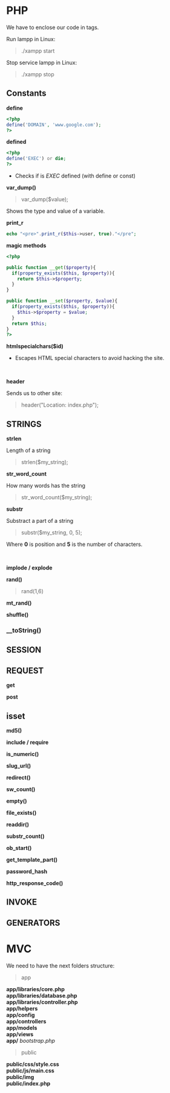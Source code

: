 # PHP

We have to enclose our code in __<?php__ and __?>__ tags.

Run lampp in Linux: <br/>

>./xampp start

Stop service lampp in Linux: <br/>

>./xampp stop

 

## Constants

__define__ <br/>

```php
<?php 
define('DOMAIN', 'www.google.com');
?>
```

__defined__ <br/>

```php
<?php 
define('EXEC') or die;
?>
```

* Checks if is _EXEC_ defined (with define or const)

__var_dump()__ <br/>

>var_dump($value);

Shows the type and value of a variable. <br/>

__print_r__ <br/>

```php
echo "<pre>".print_r($this->user, true)."</pre";
```

__magic methods__ <br/>

```php
<?php 

public function __get($property){
  if(property_exists($this, $property)){
    return $this->$property;
  }
}

public function __set($property, $value){
  if(property_exists($this, $property)){
    $this->$property = $value;
  }
  return $this;
}
?>
```

__htmlspecialchars($id)__ <br/>

* Escapes HTML special characters to avoid hacking the site.
<br/>

__header__ <br/>

Sends us to other site: <br/>

>header("Location: index.php");

## STRINGS

__strlen__ <br/>

Length of a string <br/>

>strlen($my_string);

__str_word_count__ <br/>

How many words has the string <br/>

>str_word_count($my_string);


__substr__ <br/>

Substract a part of a string <br/>

>substr($my_string, 0, 5);

Where __0__ is position and __5__ is the number of characters. <br/>

<br/>

__implode / explode__ <br/>

__rand()__ <br/>

>rand(1,6)

__mt_rand()__ <br/>

__shuffle()__ <br/>

### __toString()


## SESSION

## REQUEST

__get__ <br/>

__post__ <br/>


## isset

__md5()__ <br/>


__include / require__ <br/>

__is_numeric()__ <br/>

__slug_url()__ <br/>

__redirect()__ <br/>

__sw_count()__ <br/>

__empty()__ <br/>

__file_exists()__ <br/>

__readdir()__ <br/>

__substr_count()__ <br/>

__ob_start()__ <br/>

__get_template_part()__ <br/>

__password_hash__ <br/>

__http_response_code()__ <br/>



## INVOKE


## GENERATORS




# MVC

We need to have the next folders structure: <br/>

>app

__app/libraries/core.php__ <br/>
__app/libraries/database.php__ <br/>
__app/libraries/controller.php__ <br/>
__app/helpers__ <br/>
__app/config__ <br/>
__app/controllers__ <br/>
__app/models__ <br/>
__app/views__ <br/>
__app/__ _bootstrap.php_ <br/>

>public

__public/css/style.css__ <br/>
__public/js/main.css__ <br/>
__public/img__ <br/>
__public/index.php__ <br/>






